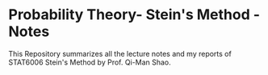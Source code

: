 # Probability Theory- Stein's Method - Notes

This Repository summarizes all the lecture notes and my reports of STAT6006 Stein's Method by Prof. Qi-Man Shao. 

